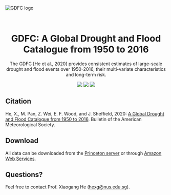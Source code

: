 ![GDFC logo](./GDFC/GDFC/_images/GDFC_logo.png)

<div align="center">
<br />
<h1>GDFC: A Global Drought and Flood Catalogue from 1950 to 2016</h1>
<p>
The GDFC [He et al., 2020] provides consistent estimates of large-scale drought and flood events over 1950-2016, their multi-variate characteristics and long-term risk.
</p>
<p align="center">
<a href="https://github.com/PREP-NexT/data" alt="GitHub contributors">
<img src="https://img.shields.io/github/contributors/PREP-NexT/data.svg" /></a>
<a href="https://github.com/PREP-NexT/data" alt="GitHub issues by-label">
<img src="https://img.shields.io/github/issues/PREP-NexT/data" /></a>
<a href="https://twitter.com/Xiaogang_He" alt="Twitter Follow">
<img src="https://img.shields.io/twitter/follow/Xiaogang_He.svg?label=Follow&style=social" /></a>
</p>
</div>

## Citation
He, X., M. Pan, Z. Wei, E. F. Wood, and J. Sheffield, 2020: [A Global Drought and Flood Catalogue from 1950 to 2016](https://journals.ametsoc.org/doi/abs/10.1175/BAMS-D-18-0269.1). Bulletin of the American Meteorological Society.

## Download
All data can be downloaded from the [Princeton server](https://prep-next.github.io/data/GDFC/products.html) or through [Amazon Web Services](https://registry.opendata.aws/global-drought-flood-catalogue/).

## Questions?
Feel free to contact Prof. Xiaogang He (hexg@nus.edu.sg). 
